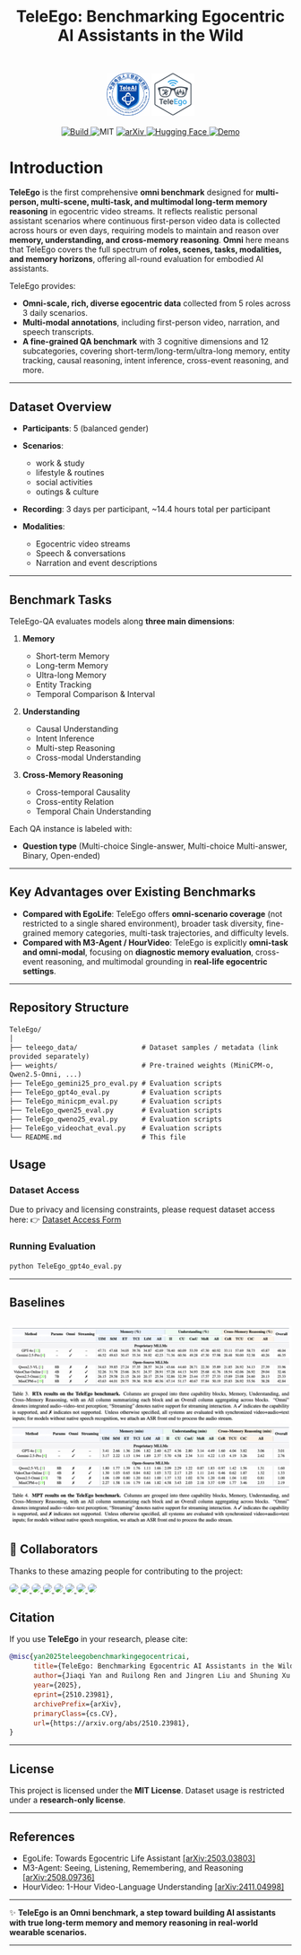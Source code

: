 <div align="center">
  <h1>TeleEgo: Benchmarking Egocentric AI Assistants in the Wild</h1>
</div>

<p align="center">
  <br/>
  <div align="center">
    <img src="figs/TeleAI.jpg" alt="Logo" style="width:15%; height:15%;">
    <img src="figs/TeleEgo.png" alt="Logo" style="width:15%; height:15%;">
    <!-- <img src="figs/TelEGO.jpg" alt="Logo" style="width:12.5%; height:12.5%;"> -->
  </div>
  <br/>
  <div align="center">
    <a href="https://www.python.org/">
      <img alt="Build" src="https://img.shields.io/badge/Python-3.10+-1f425f.svg?color=purple">
    </a>
    <a>
      <img alt="MIT" src="https://img.shields.io/badge/License-MIT-yellow">
    </a>
    <!-- 新增 arXiv 徽章 -->
    <a href="https://arxiv.org/abs/2510.23981">
      <img alt="arXiv" src="https://img.shields.io/badge/arXiv-2510.23981-b31b1b.svg">
    </a>
    <!-- 新增 Hugging Face 徽章 -->
    <a href="https://huggingface.co/datasets/David0219/TeleEgo">
      <img alt="Hugging Face" src="https://img.shields.io/badge/HuggingFace-Dataset-orange">
    </a>
    <!-- 新增 Demo 网站徽章 -->
    <a href="https://programmergg.github.io/jrliu.github.io/">
      <img alt="Demo" src="https://img.shields.io/badge/Demo-online-green">
    </a>
  </div>
</p>


# Introduction

**TeleEgo** is the first comprehensive **omni benchmark** designed for **multi-person, multi-scene, multi-task, and multimodal long-term memory reasoning** in egocentric video streams.
It reflects realistic personal assistant scenarios where continuous first-person video data is collected across hours or even days, requiring models to maintain and reason over **memory, understanding, and cross-memory reasoning**. **Omni** here means that TeleEgo covers the full spectrum of **roles, scenes, tasks, modalities, and memory horizons**, offering all-round evaluation for embodied AI assistants.

TeleEgo provides:

* **Omni-scale, rich, diverse egocentric data** collected from 5 roles across 3 daily scenarios.
* **Multi-modal annotations**, including first-person video, narration, and speech transcripts.
* **A fine-grained QA benchmark** with 3 cognitive dimensions and 12 subcategories, covering short-term/long-term/ultra-long memory, entity tracking, causal reasoning, intent inference, cross-event reasoning, and more.

---

## Dataset Overview

* **Participants**: 5 (balanced gender)
* **Scenarios**:

  * work & study
  * lifestyle & routines
  * social activities
  * outings & culture
* **Recording**: 3 days per participant, \~14.4 hours total per participant
* **Modalities**:

  * Egocentric video streams
  * Speech & conversations
  * Narration and event descriptions

---

## Benchmark Tasks

TeleEgo-QA evaluates models along **three main dimensions**:

1. **Memory**

   * Short-term Memory
   * Long-term Memory
   * Ultra-long Memory
   * Entity Tracking
   * Temporal Comparison & Interval

2. **Understanding**

   * Causal Understanding
   * Intent Inference
   * Multi-step Reasoning
   * Cross-modal Understanding

3. **Cross-Memory Reasoning**

   * Cross-temporal Causality
   * Cross-entity Relation
   * Temporal Chain Understanding

Each QA instance is labeled with:

* **Question type** (Multi-choice Single-answer, Multi-choice Multi-answer, Binary, Open-ended)

---

## Key Advantages over Existing Benchmarks

* **Compared with EgoLife**: TeleEgo offers **omni-scenario coverage** (not restricted to a single shared environment), broader task diversity, fine-grained memory categories, multi-task trajectories, and difficulty levels.
* **Compared with M3-Agent / HourVideo**: TeleEgo is explicitly **omni-task and omni-modal**, focusing on **diagnostic memory evaluation**, cross-event reasoning, and multimodal grounding in **real-life egocentric settings**.

---

## Repository Structure

```
TeleEgo/
│
├── teleego_data/                # Dataset samples / metadata (link provided separately)
├── weights/                     # Pre-trained weights (MiniCPM-o, Qwen2.5-Omni, ...)
├── TeleEgo_gemini25_pro_eval.py # Evaluation scripts
├── TeleEgo_gpt4o_eval.py        # Evaluation scripts
├── TeleEgo_minicpm_eval.py      # Evaluation scripts
├── TeleEgo_qwen25_eval.py       # Evaluation scripts
├── TeleEgo_qweno25_eval.py      # Evaluation scripts
├── TeleEgo_videochat_eval.py    # Evaluation scripts
└── README.md                    # This file
```

## Usage

### Dataset Access

Due to privacy and licensing constraints, please request dataset access here:
👉 [Dataset Access Form](https://huggingface.co/datasets/David0219/TeleEgo)

### Running Evaluation

```bash
python TeleEgo_gpt4o_eval.py
```

---

## Baselines
![Baseline 1](figs/res1.png)
![Baseline 2](figs/res2.png)
---

## 🤝 Collaborators

Thanks to these amazing people for contributing to the project:

<a href="https://github.com/rebeccaeexu">
  <img src="https://avatars.githubusercontent.com/rebeccaeexu" width="60px" style="border-radius:50%" />
</a>
<a href="https://github.com/DavisWANG0">
  <img src="https://avatars.githubusercontent.com/DavisWANG0" width="60px" style="border-radius:50%" />
</a>
<a href="https://github.com/H-oliday">
  <img src="https://avatars.githubusercontent.com/H-oliday" width="60px" style="border-radius:50%" />
</a>
<a href="https://github.com/Xiaolong-RRL">
  <img src="https://avatars.githubusercontent.com/Xiaolong-RRL" width="60px" style="border-radius:50%" />
</a>
<a href="https://github.com/Programmergg">
  <img src="https://avatars.githubusercontent.com/Programmergg" width="60px" style="border-radius:50%" />
</a>
<a href="https://github.com/yiheng-wang-duke">
  <img src="https://avatars.githubusercontent.com/yiheng-wang-duke" width="60px" style="border-radius:50%" />
</a>
<a href="https://github.com/cocowy1">
  <img src="https://avatars.githubusercontent.com/cocowy1" width="60px" style="border-radius:50%" />
</a>
<a href="https://github.com/chxy95">
  <img src="https://avatars.githubusercontent.com/chxy95" width="60px" style="border-radius:50%" />
</a>


## Citation

If you use **TeleEgo** in your research, please cite:

```bibtex
@misc{yan2025teleegobenchmarkingegocentricai,
      title={TeleEgo: Benchmarking Egocentric AI Assistants in the Wild}, 
      author={Jiaqi Yan and Ruilong Ren and Jingren Liu and Shuning Xu and Ling Wang and Yiheng Wang and Yun Wang and Long Zhang and Xiangyu Chen and Changzhi Sun and Jixiang Luo and Dell Zhang and Hao Sun and Chi Zhang and Xuelong Li},
      year={2025},
      eprint={2510.23981},
      archivePrefix={arXiv},
      primaryClass={cs.CV},
      url={https://arxiv.org/abs/2510.23981}, 
}
```

---

## License

This project is licensed under the **MIT License**.
Dataset usage is restricted under a **research-only license**.

---

## References

* EgoLife: Towards Egocentric Life Assistant [\[arXiv:2503.03803\]](https://arxiv.org/abs/2503.03803)
* M3-Agent: Seeing, Listening, Remembering, and Reasoning [\[arXiv:2508.09736\]](https://arxiv.org/abs/2508.09736)
* HourVideo: 1-Hour Video-Language Understanding [\[arXiv:2411.04998\]](https://arxiv.org/abs/2411.04998)

---

✨ **TeleEgo is an Omni benchmark, a step toward building AI assistants with true long-term memory and memory reasoning in real-world wearable scenarios.**

---
